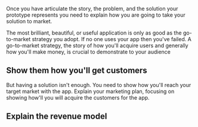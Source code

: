Once you have articulate the story, the problem, and the solution your prototype represents you need to explain how you are going to take your solution to market.

The most brilliant, beautiful, or useful application is only as good as the go-to-market strategy you adopt. If no one uses your app then you've failed. A go-to-market strategy, the story of how you'll acquire users and generally how you'll make money, is crucial to demonstrate to your audience


## Show them how you'll get customers

But having a solution isn't enough. You need to show how you'll reach your target market with the app. Explain your marketing plan, focusing on showing how'll you will acquire the customers for the app.

## Explain the revenue model

